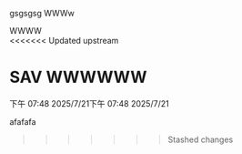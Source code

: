 gsgsgsg
WWWw



WWWW
\
<<<<<<< Updated upstream

SAV
WWWWWW
=======
下午 07:48 2025/7/21下午 07:48 2025/7/21

afafafa
>>>>>>> Stashed changes
